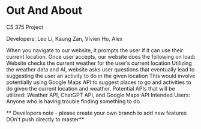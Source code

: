 # Out And About

CS 375 Project

Developers:
Leo Li,
Kaung Zan,
Vivien Ho,
Alex


When you navigate to our website, it prompts the user if it can use their current location. Once user accepts, our website does the following on load:
Website checks the current weather for the user’s current location
Utilizing the weather data and AI, website asks user questions that eventually lead to suggesting the user an activity to do in the given location
This would involve potentially using Google Maps API to suggest places to go and activities to do given the current location and weather.
Potential APIs that will be utilized: Weather API, ChatGPT API, and Google Maps API
Intended Users: Anyone who is having trouble finding something to do


** Developers note - please create your own branch to add new features
    DOn't push directly to master**
